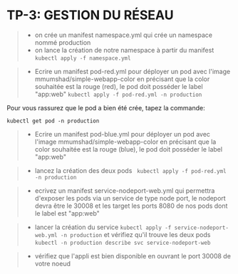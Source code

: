 # TP-3: GESTION DU RÉSEAU

> - on crée un manifest namespace.yml qui crée un namespace nommé production
> - on lance la création de notre namespace à partir du manifest
``
kubectl apply -f namespace.yml
``


> - Ecrire un manifest pod-red.yml pour déployer un pod avec l'image mmumshad/simple-webapp-color en précisant que la color souhaitée est la rouge (red), le pod doit posséder le label "app:web"
``
kubectl apply -f pod-red.yml -n production
``

Pour vous rassurez que le pod a bien été crée, tapez la commande:

``kubectl get pod -n production
``

> - Ecrire un manifest pod-blue.yml pour déployer un pod avec l'image mmumshad/simple-webapp-color en précisant que la color souhaitée est la rouge (blue), le pod doit posséder le label "app:web"

> - lancez la création des deux pods
``
kubectl apply -f pod-red.yml -n production``

> - ecrivez un manifest service-nodeport-web.yml qui permettra d'exposer les pods via un service de type node port, le nodeport devra être le 30008 et les target les ports 8080 de nos pods dont le label est "app:web"

> - lancer la création du service ``kubectl apply -f service-nodeport-web.yml -n production`` et vérifiez qu'il trouve les deux pods ``kubectl -n production describe svc service-nodeport-web ``

> - vérifiez que l'appli est bien disponible en ouvrant le port 30008 de votre noeud